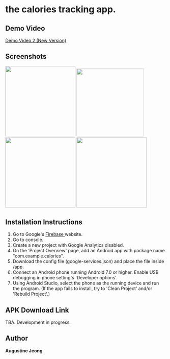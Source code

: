 # the calories tracking app.

## Demo Video
<a href="https://youtu.be/B8dr2ezkFtc"> Demo Video 2 (New Version) </a>

## Screenshots 
<div>
<img src="https://user-images.githubusercontent.com/14143525/82997514-514e2d00-9fbb-11ea-8c90-dc57e72863f8.png" width="220.35">
<img src="https://user-images.githubusercontent.com/14143525/82997519-5317f080-9fbb-11ea-8a7a-668dd1f3894a.png" width="211.7">
<img src="https://user-images.githubusercontent.com/14143525/82997523-54491d80-9fbb-11ea-8051-8537e0ef6491.png" width="220">
<img src="https://user-images.githubusercontent.com/14143525/82997527-54e1b400-9fbb-11ea-893a-c6044c795c3c.png" width="220.3">

## Installation Instructions
1. Go to Google's <a href="https://firebase.google.com/"> Firebase </a>website.<br/>
2. Go to console. <br/>
3. Create a new project with Google Analytics disabled. <br/>
4. On the 'Project Overview' page, add an Android app with package name "com.example.calories".
5. Download the config file (google-services.json) and place the file inside /app.
6. Connect an Android phone running Android 7.0 or higher. Enable USB debugging in phone setting's 'Developer options'.
7. Using Android Studio, select the phone as the running device and run the program. (If the app fails to install, try to 'Clean Project' and/or 'Rebuild Project'.) 

## APK Download Link
TBA. Development in progress.

## Author
**Augustine Jeong**
